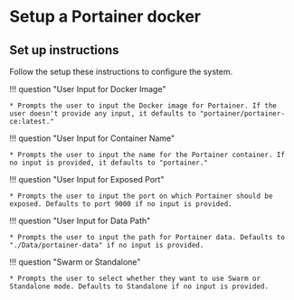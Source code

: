 # Setup a Portainer docker

## Set up instructions
Follow the setup these instructions to configure the system.

!!! question "User Input for Docker Image"

    * Prompts the user to input the Docker image for Portainer. If the user doesn't provide any input, it defaults to "portainer/portainer-ce:latest."

!!! question "User Input for Container Name"

    * Prompts the user to input the name for the Portainer container. If no input is provided, it defaults to "portainer."

!!! question "User Input for Exposed Port"

    * Prompts the user to input the port on which Portainer should be exposed. Defaults to port 9000 if no input is provided.

!!! question "User Input for Data Path"

    * Prompts the user to input the path for Portainer data. Defaults to "./Data/portainer-data" if no input is provided.

!!! question "Swarm or Standalone"

    * Prompts the user to select whether they want to use Swarm or Standalone mode. Defaults to Standalone if no input is provided.